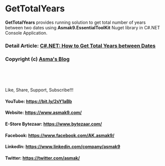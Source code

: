 # GetTotalYears
**GetTotalYears** provides running solution to get total number of years between two dates using **Asmak9.EssentialToolKit** Nuget library in C#.NET Console Application.

### Detail Article: [C#.NET: How to Get Total Years between Dates](https://bit.ly/3fEgZV2)

### Copyright (c) [Asma's Blog](https://www.asmak9.com/)

<br/>
<br/>
<br/>

Like, Share, Support, Subscribe!!!

#### YouTube: https://bit.ly/2sY1aBb 

#### Website: https://www.asmak9.com/

#### E-Store Bytezaar: https://www.bytezaar.com/

#### Facebook: https://www.facebook.com/AK.asmak9/

#### LinkedIn: https://www.linkedin.com/company/asmak9

#### Twitter: https://twitter.com/asmak/
